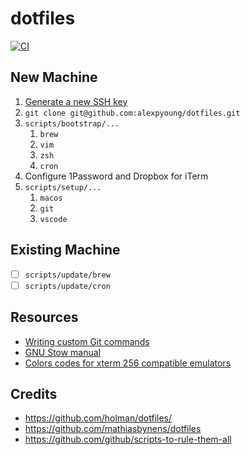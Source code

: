 # dotfiles

[![CI](https://github.com/alexpyoung/dotfiles/actions/workflows/main.yml/badge.svg)](https://github.com/alexpyoung/dotfiles/actions/workflows/main.yml)

## New Machine
1. [Generate a new SSH key](https://help.github.com/en/github/authenticating-to-github/generating-a-new-ssh-key-and-adding-it-to-the-ssh-agent)
2. `git clone git@github.com:alexpyoung/dotfiles.git`
3. `scripts/bootstrap/...`
   1. `brew`
   2. `vim`
   3. `zsh`
   4. `cron`
4. Configure 1Password and Dropbox for iTerm
5. `scripts/setup/...`
   1. `macos`
   2. `git`
   3. `vscode`

## Existing Machine
- [ ] `scripts/update/brew`
- [ ] `scripts/update/cron`

## Resources
- [Writing custom Git commands](https://blog.theodo.com/2017/06/git-game-advanced-git-aliases/)
- [GNU Stow manual](https://www.gnu.org/software/stow/manual/stow.html)
- [Colors codes for xterm 256 compatible emulators](https://upload.wikimedia.org/wikipedia/commons/1/15/Xterm_256color_chart.svg)

## Credits
- https://github.com/holman/dotfiles/
- https://github.com/mathiasbynens/dotfiles
- https://github.com/github/scripts-to-rule-them-all
